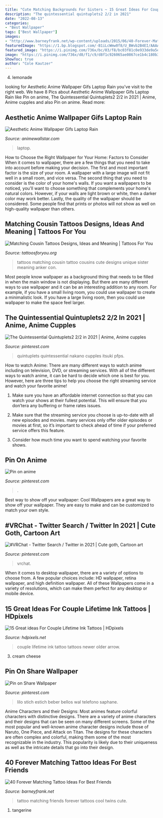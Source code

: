 ```yaml
---
title: "Cute Matching Backgrounds For Sisters ~ 15 Great Ideas For Couple Lifetime Ink Tattoos"
description: "The quintessential quintuplets2 2/2 in 2021"
date: "2022-08-13"
categories:
- "Best Wallpaper"
tags: ["Best Wallpaper"]
images:
- "http://www.barneyfrank.net/wp-content/uploads/2015/06/40-Forever-Matching-Tattoo-Ideas-For-Best-Friends-7.jpg"
featuredImage: "https://1.bp.blogspot.com/-B1iLcWmw0f8/U_BWvb2B4EI/AAAAAAAALlI/5oO1tyECiUM/s1600/enhanced-buzz-25931-1367249870-20.jpg"
featured_image: "https://i.pinimg.com/736x/bc/03/f8/bc03f81c0e933de9a5ea0b599fdfd7eb.jpg"
image: "https://i.pinimg.com/736x/d8/f1/c9/d8f1c926065ae0867ce1b4c180b3e12b--couple-wallpaper-mimi.jpg"
ShowToc: true
author: "Cole Kautzer"
---
```



4. lemonade 

	

		
looking for Aesthetic Anime Wallpaper Gifs Laptop Rain you've visit to the right web. We have 8 Pics about Aesthetic Anime Wallpaper Gifs Laptop Rain like Pin on anime, The Quintessential Quintuplets2 2/2 in 2021 | Anime, Anime cupples and also Pin on anime. Read more:
		
    
## Aesthetic Anime Wallpaper Gifs Laptop Rain

<img loading=lazy src="https://i.pinimg.com/originals/98/28/6a/98286a2243ada070aef5a6925dd3bc54.gif" onerror="this.onerror=null;this.src='https://tse1.mm.bing.net/th?id=OIP.DHJVHh7G1dj9en6BJ0ULnwHaEK&amp;pid=15.1';" alt="Aesthetic Anime Wallpaper Gifs Laptop Rain">

_Source: animewallstar.com_

>laptop. 

	

How to Choose the Right Wallpaper for Your Home: Factors to Consider
When it comes to wallpaper, there are a few things that you need to take into account before making your decision. The first and most important factor is the size of your room. A wallpaper with a large image will not fit well in a small room, and vice versa. 
The second thing that you need to consider is the color of your home's walls. If you want a wallpapers to be noticed, you'll want to choose something that complements your home's natural colors. However, if your walls are light brown or white, then a darker color may work better. 
Lastly, the quality of the wallpaper should be considered. Some people find that prints or photos will not show as well on high-quality wallpaper than others.

    
## Matching Cousin Tattoos Designs, Ideas And Meaning | Tattoos For You

<img loading=lazy src="http://www.tattoosforyou.org/wp-content/uploads/2017/06/Matching-Cousin-Tattoos.jpg" onerror="this.onerror=null;this.src='https://tse2.mm.bing.net/th?id=OIP.BPxHrB_tClW2ADIPHTMQBAHaHa&amp;pid=15.1';" alt="Matching Cousin Tattoos Designs, Ideas and Meaning | Tattoos For You">

_Source: tattoosforyou.org_

>tattoos matching cousin tattoo cousins cute designs unique sister meaning anker con. 

	

Most people know wallpaper as a background thing that needs to be filled in when the main window is not displaying. But there are many different ways to use wallpaper and it can be an interesting addition to any room. For example, if you have a small living room, you could use wallpaper to create a minimalistic look. If you have a large living room, then you could use wallpaper to make the space feel larger.

    
## The Quintessential Quintuplets2 2/2 In 2021 | Anime, Anime Cupples

<img loading=lazy src="https://i.pinimg.com/736x/6b/b1/48/6bb148c61fbafcd806b37124889ed78f.jpg" onerror="this.onerror=null;this.src='https://tse1.mm.bing.net/th?id=OIP.5s4-Dw1Z7wtdBQQGnIECqAHaGd&amp;pid=15.1';" alt="The Quintessential Quintuplets2 2/2 in 2021 | Anime, Anime cupples">

_Source: pinterest.com_

>quintuplets quintessential nakano cupples itsuki pfps. 

	

How to watch Anime: There are many different ways to watch anime including on television, DVD, or streaming services.
With all of the different ways to watch anime, it can be hard to decide which one is best for you. However, here are three tips to help you choose the right streaming service and watch your favorite anime!
1. Make sure you have an affordable internet connection so that you can watch your shows at their fullest potential. This will ensure that you don’tera any buffering or frame rates issues.

2. Make sure that the streaming service you choose is up-to-date with all new episodes and movies. many services only offer older episodes or movies at first, so it’s important to check ahead of time if your preferred service offers this feature.

3. Consider how much time you want to spend watching your favorite shows.

    
## Pin On Anime

<img loading=lazy src="https://i.pinimg.com/736x/d4/96/59/d496596b4fcf9afbbf1fbbd02b623823.jpg" onerror="this.onerror=null;this.src='https://tse4.mm.bing.net/th?id=OIP.A7GklFGLELopUHXhZfKidwHaNK&amp;pid=15.1';" alt="Pin on anime">

_Source: pinterest.com_

>. 

	

Best way to show off your wallpaper:
Cool Wallpapers are a great way to show off your wallpaper. They are easy to make and can be customized to match your own style.

    
## #VRChat - Twitter Search / Twitter In 2021 | Cute Goth, Cartoon Art

<img loading=lazy src="https://i.pinimg.com/736x/bc/03/f8/bc03f81c0e933de9a5ea0b599fdfd7eb.jpg" onerror="this.onerror=null;this.src='https://tse2.mm.bing.net/th?id=OIP.F0eoK8WNo8paAR5ns5HO6QHaNJ&amp;pid=15.1';" alt="#VRChat - Twitter Search / Twitter in 2021 | Cute goth, Cartoon art">

_Source: pinterest.com_

>vrchat. 

	

When it comes to desktop wallpaper, there are a variety of options to choose from. A few popular choices include: HD wallpaper, retina wallpaper, and high definition wallpaper. All of these Wallpapers come in a variety of resolutions, which can make them perfect for any desktop or mobile device. 

    
## 15 Great Ideas For Couple Lifetime Ink Tattoos | HDpixels

<img loading=lazy src="https://1.bp.blogspot.com/-B1iLcWmw0f8/U_BWvb2B4EI/AAAAAAAALlI/5oO1tyECiUM/s1600/enhanced-buzz-25931-1367249870-20.jpg" onerror="this.onerror=null;this.src='https://tse4.mm.bing.net/th?id=OIP.v80Fb0axwwq0j7fI1DJc5AHaLH&amp;pid=15.1';" alt="15 Great ideas For Couple Lifetime Ink Tattoos | HDpixels">

_Source: hdpixels.net_

>couple lifetime ink tattoo tattoos newer older arrow. 

	

3. cream cheese 

    
## Pin On Share Wallpaper

<img loading=lazy src="https://i.pinimg.com/736x/d8/f1/c9/d8f1c926065ae0867ce1b4c180b3e12b--couple-wallpaper-mimi.jpg" onerror="this.onerror=null;this.src='https://tse4.mm.bing.net/th?id=OIP.gm0KZoWQqgAxTbjQY3mvIAHaNK&amp;pid=15.1';" alt="Pin on Share Wallpaper">

_Source: pinterest.com_

>lilo stich estich beber bellos wal telefono saphane. 

	

Anime Characters and their Designs: Most animes feature colorful characters with distinctive designs.
There are a variety of anime characters and their designs that can be seen on many different screens. Some of the most popular and well-known anime character designs include those of Naruto, One Piece, and Attack on Titan. The designs for these characters are often complex and colorful, making them some of the most recognizable in the industry. This popularity is likely due to their uniqueness as well as the intricate details that go into their design.

    
## 40 Forever Matching Tattoo Ideas For Best Friends

<img loading=lazy src="http://www.barneyfrank.net/wp-content/uploads/2015/06/40-Forever-Matching-Tattoo-Ideas-For-Best-Friends-7.jpg" onerror="this.onerror=null;this.src='https://tse4.mm.bing.net/th?id=OIP.ft_a9UrpP89CZtCjNfc_8gHaJ4&amp;pid=15.1';" alt="40 Forever Matching Tattoo Ideas For Best Friends">

_Source: barneyfrank.net_

>tattoo matching friends forever tattoos cool twins cute. 

	

1. tangerine 


